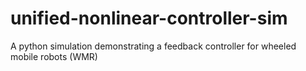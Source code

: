 # unified-nonlinear-controller-sim
A python simulation demonstrating a feedback controller for wheeled mobile robots (WMR)
